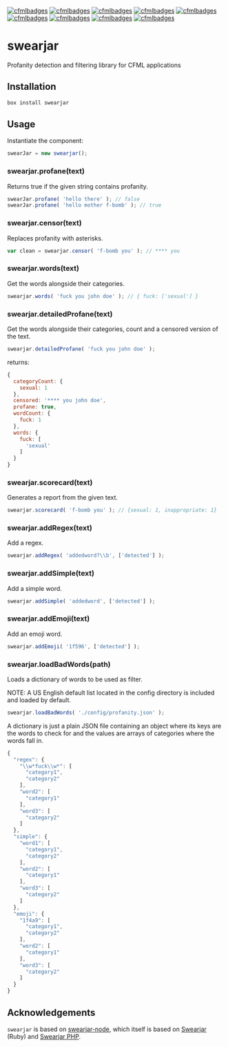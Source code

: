 [![cfmlbadges](https://cfmlbadges.monkehworks.com/images/badges/available-on-forgebox.svg)](https://cfmlbadges.monkehworks.com) [![cfmlbadges](https://cfmlbadges.monkehworks.com/images/badges/compatibility-lucee-45.svg)](https://cfmlbadges.monkehworks.com) [![cfmlbadges](https://cfmlbadges.monkehworks.com/images/badges/compatibility-lucee-5.svg)](https://cfmlbadges.monkehworks.com) [![cfmlbadges](https://cfmlbadges.monkehworks.com/images/badges/compatibility-coldfusion-2018.svg)](https://cfmlbadges.monkehworks.com) [![cfmlbadges](https://cfmlbadges.monkehworks.com/images/badges/uses-cfml.svg)](https://cfmlbadges.monkehworks.com) [![cfmlbadges](https://cfmlbadges.monkehworks.com/images/badges/tested-with-testbox.svg)](https://cfmlbadges.monkehworks.com) [![cfmlbadges](https://cfmlbadges.monkehworks.com/images/badges/built-with-love.svg)](https://cfmlbadges.monkehworks.com) [![cfmlbadges](https://cfmlbadges.monkehworks.com/images/badges/kinda-sfw.svg)](https://cfmlbadges.monkehworks.com) [![cfmlbadges](https://cfmlbadges.monkehworks.com/images/badges/pretty-risque.svg)](https://cfmlbadges.monkehworks.com)

# swearjar

Profanity detection and filtering library for CFML applications

## Installation
```js
box install swearjar
```
## Usage

Instantiate the component:
```js
swearJar = new swearjar();
```
### swearjar.profane(text)

Returns true if the given string contains profanity.
```js
swearJar.profane( 'hello there' ); // false
swearJar.profane( 'hello mother f-bomb' ); // true
```
### swearjar.censor(text)

Replaces profanity with asterisks.
```js
var clean = swearjar.censor( 'f-bomb you' ); // **** you
```
### swearjar.words(text)

Get the words alongside their categories.
```js
swearjar.words( 'fuck you john doe' ); // { fuck: ['sexual'] }
```
### swearjar.detailedProfane(text)

Get the words alongside their categories, count and a censored version of the text.
```js
swearjar.detailedProfane( 'fuck you john doe' );
```
returns:    
```js
{
  categoryCount: {
    sexual: 1
  },
  censored: '**** you john doe',
  profane: true,
  wordCount: {
    fuck: 1
  },
  words: {
    fuck: [
      'sexual'
    ]
  }
}
```

### swearjar.scorecard(text)

Generates a report from the given text.
```js
swearjar.scorecard( 'f-bomb you' ); // {sexual: 1, inappropriate: 1}
```
### swearjar.addRegex(text)

Add a regex.
```js
swearjar.addRegex( 'addedword?\\b', ['detected'] );
```
### swearjar.addSimple(text)

Add a simple word.
```js
swearjar.addSimple( 'addedword', ['detected'] );
```
### swearjar.addEmoji(text)

Add an emoji word.
```js
swearjar.addEmoji( '1f596', ['detected'] );
```
### swearjar.loadBadWords(path)

Loads a dictionary of words to be used as filter.

NOTE: A US English default list located in the config directory is included and loaded by default.
```js
swearjar.loadBadWords( './config/profanity.json' );
```
A dictionary is just a plain JSON file containing an object where its keys are the words to check for and the values are arrays of categories where the words fall in.

```js
{
  "regex": {
    "\\w*fuck\\w*": [
      "category1",
      "category2"
    ],
    "word2": [
      "category1"
    ],
    "word3": [
      "category2"
    ]
  },
  "simple": {
    "word1": [
      "category1",
      "category2"
    ],
    "word2": [
      "category1"
    ],
    "word3": [
      "category2"
    ]
  },
  "emoji": {
    "1f4a9": [
      "category1",
      "category2"
    ],
    "word2": [
      "category1"
    ],
    "word3": [
      "category2"
    ]
  }
}
```


## Acknowledgements

`swearjar` is based on [swearjar-node](https://github.com/ahmedengu/swearjar-node), which itself is based on [Swearjar](https://github.com/joshbuddy/swearjar) (Ruby) and [Swearjar PHP](https://github.com/raymondjavaxx/swearjar-php).

